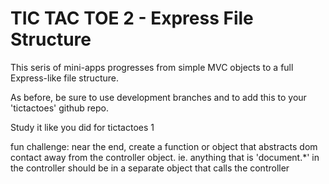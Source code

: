# TIC TAC TOE 2 - Express File Structure
This seris of mini-apps progresses from simple MVC objects to a full Express-like file structure.   
  
As before, be sure to use development branches and to add this to your 'tictactoes' github repo.  
  
Study it like you did for tictactoes 1  
  
fun challenge: near the end, create a function or object that abstracts dom contact away from the controller object.  ie. anything that is 'document.*' in the controller should be in a separate object that calls the controller

